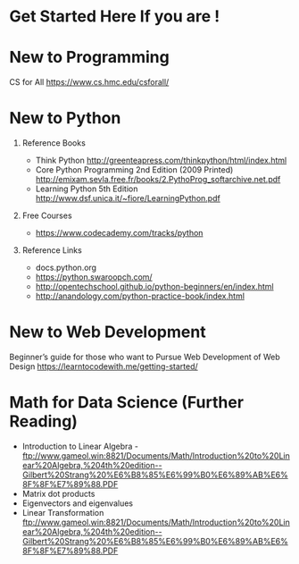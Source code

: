 # Get Started Here If you are !

# New to Programming

CS for All https://www.cs.hmc.edu/csforall/

# New to Python

1. Reference Books
    * Think Python http://greenteapress.com/thinkpython/html/index.html
    * Core Python Programming 2nd Edition (2009 Printed) http://emixam.sevla.free.fr/books/2.PythoProg_softarchive.net.pdf
    * Learning Python 5th Edition http://www.dsf.unica.it/~fiore/LearningPython.pdf
    
2. Free Courses
    * https://www.codecademy.com/tracks/python
     
3. Reference Links
    * docs.python.org
    * https://python.swaroopch.com/
    * http://opentechschool.github.io/python-beginners/en/index.html
    * http://anandology.com/python-practice-book/index.html

# New to Web Development

Beginner’s guide for those who want to Pursue Web Development of Web Design https://learntocodewith.me/getting-started/

# Math for Data Science (Further Reading)

* Introduction to Linear Algebra -   ftp://www.gameol.win:8821/Documents/Math/Introduction%20to%20Linear%20Algebra,%204th%20edition--Gilbert%20Strang%20%E6%B8%85%E6%99%B0%E6%89%AB%E6%8F%8F%E7%89%88.PDF
* Matrix dot products
* Eigenvectors and eigenvalues
* Linear Transformation
            ftp://www.gameol.win:8821/Documents/Math/Introduction%20to%20Linear%20Algebra,%204th%20edition--Gilbert%20Strang%20%E6%B8%85%E6%99%B0%E6%89%AB%E6%8F%8F%E7%89%88.PDF
